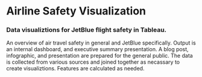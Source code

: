 # Airline Safety Visualization
### Data visualiztions for JetBlue flight safety in Tableau.
An overview of air travel safety in general and JetBlue specifically. Output is an internal dashboard, and executive summary presentation. A blog post, infographic, and presentation are prepared for the general public.
 The data is collected from various sources and joined together as necassary to create visualiztions. Features are calculated as needed.
